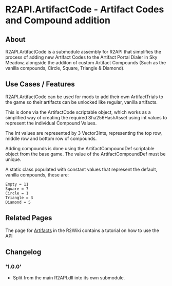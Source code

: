 # R2API.ArtifactCode - Artifact Codes and Compound addition

## About

R2API.ArtifactCode is a submodule assembly for R2API that simplifies the process of adding new Artifact Codes to the Artifact Portal Dialer in Sky Meadow, alongside the additon of custom Artifact Compounds (Such as the vanilla compounds, Circle, Square, Triangle & Diamond).

## Use Cases / Features


R2API.ArtifactCode can be used for mods to add their own ArtifactTrials to the game so their artifacts can be unlocked like regular, vanilla artifacts.

This is done via the ArtifactCode scriptable object, which works as a simplified way of creating the required Sha256HashAsset using int values to represent the individual Compound Values.

The Int values are represented by 3 Vector3Ints, representing the top row, middle row and bottom row of compounds.

Adding compounds is done using the ArtifactCompoundDef scriptable object from the base game. The value of the ArtifactCompoundDef must be unique.

A static class populated with constant values that represent the default, vanilla compounds, these are:

    Empty = 11
    Square = 7
    Circle = 1
    Triangle = 3
    Diamond = 5

## Related Pages

The page for [Artifacts](https://risk-of-thunder.github.io/R2Wiki/Mod-Creation/Assets/Artifacts/) in the R2Wiki contains a tutorial on how to use the API

## Changelog

### '1.0.0'
* Split from the main R2API.dll into its own submodule.